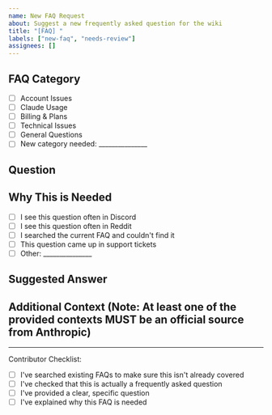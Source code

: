 ```yaml
---
name: New FAQ Request
about: Suggest a new frequently asked question for the wiki
title: "[FAQ] "
labels: ["new-faq", "needs-review"]
assignees: []
---
```


## FAQ Category
<!-- Which FAQ section should this go in? -->
- [ ] Account Issues
- [ ] Claude Usage
- [ ] Billing & Plans
- [ ] Technical Issues
- [ ] General Questions
- [ ] New category needed: _______________

## Question
<!-- What is the frequently asked question? Write it exactly as users would ask -->



## Why This is Needed
<!-- Why is this question frequently asked? Where have you seen it? -->
- [ ] I see this question often in Discord
- [ ] I see this question often in Reddit
- [ ] I searched the current FAQ and couldn't find it
- [ ] This question came up in support tickets
- [ ] Other: _______________

## Suggested Answer
<!-- If you know the answer, provide it here. If not, leave blank -->



## Additional Context (Note: At least one of the provided contexts MUST be an official source from Anthropic)
<!-- Any links, screenshots, or additional information that would help -->



---
Contributor Checklist:
- [ ] I've searched existing FAQs to make sure this isn't already covered
- [ ] I've checked that this is actually a frequently asked question
- [ ] I've provided a clear, specific question
- [ ] I've explained why this FAQ is needed
